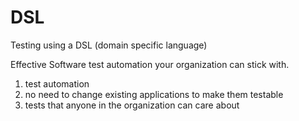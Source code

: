 # DSL
Testing using a DSL (domain specific language)

Effective Software test automation your organization can stick with.

1. test automation
2. no need to change existing applications to make them testable
3. tests that anyone in the organization can care about
